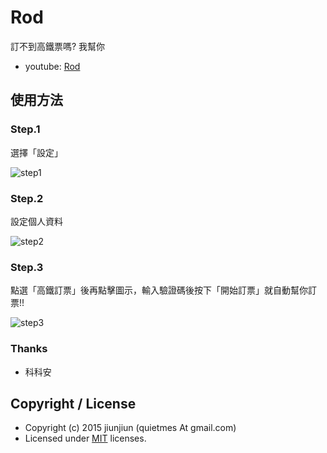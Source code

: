 # Rod

訂不到高鐵票嗎? 我幫你

* youtube: [Rod](https://youtu.be/jHToadPdry8)

## 使用方法

### Step.1 

選擇「設定」

![step1](https://raw.githubusercontent.com/jiunjiun/THSR-helper/master/assets/images/docs/2015-10-11_17.49.57.png)

### Step.2

設定個人資料

![step2](https://raw.githubusercontent.com/jiunjiun/THSR-helper/master/assets/images/docs/2015-10-11_18.03.23.png)

### Step.3

點選「高鐵訂票」後再點擊圖示，輸入驗證碼後按下「開始訂票」就自動幫你訂票!!

![step3](https://raw.githubusercontent.com/jiunjiun/THSR-helper/master/assets/images/docs/2015-10-11_18.03.58.png)


### Thanks

* 科科安


## Copyright / License
* Copyright (c) 2015 jiunjiun (quietmes At gmail.com)
* Licensed under [MIT](https://raw.github.com/jiunjiun/THSR-helper/master/LICENSE) licenses.
